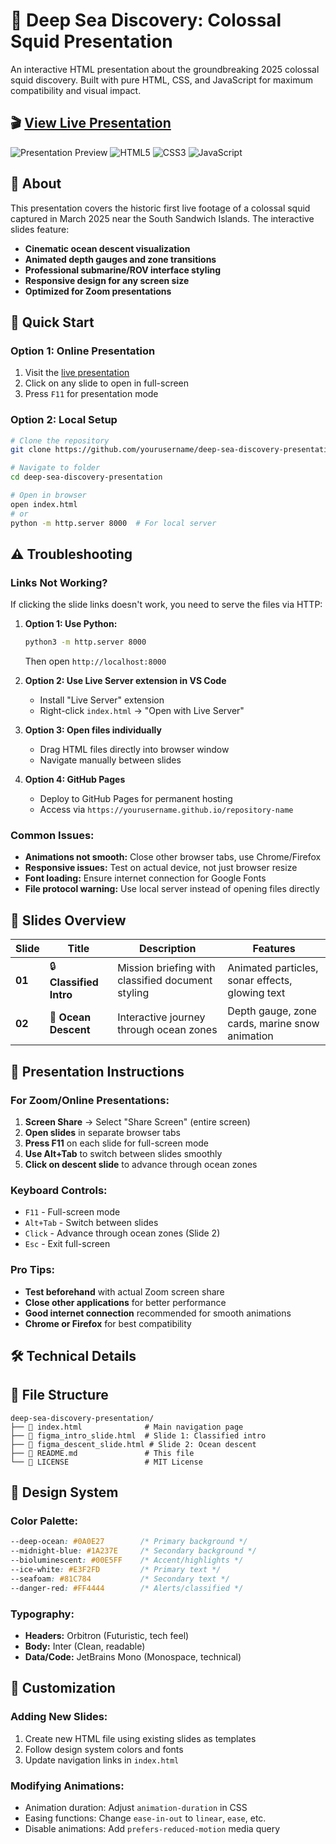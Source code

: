 # 🌊 Deep Sea Discovery: Colossal Squid Presentation

An interactive HTML presentation about the groundbreaking 2025 colossal squid discovery. Built with pure HTML, CSS, and JavaScript for maximum compatibility and visual impact.

## 🎬 [View Live Presentation](https://yourusername.github.io/deep-sea-discovery-presentation)

![Presentation Preview](https://img.shields.io/badge/Status-Live-brightgreen) ![HTML5](https://img.shields.io/badge/HTML5-E34F26?logo=html5&logoColor=white) ![CSS3](https://img.shields.io/badge/CSS3-1572B6?logo=css3&logoColor=white) ![JavaScript](https://img.shields.io/badge/JavaScript-F7DF1E?logo=javascript&logoColor=black)

## 📖 About

This presentation covers the historic first live footage of a colossal squid captured in March 2025 near the South Sandwich Islands. The interactive slides feature:

- **Cinematic ocean descent visualization**
- **Animated depth gauges and zone transitions**
- **Professional submarine/ROV interface styling**
- **Responsive design for any screen size**
- **Optimized for Zoom presentations**

## 🚀 Quick Start

### Option 1: Online Presentation
1. Visit the [live presentation](https://yourusername.github.io/deep-sea-discovery-presentation)
2. Click on any slide to open in full-screen
3. Press `F11` for presentation mode

### Option 2: Local Setup
```bash
# Clone the repository
git clone https://github.com/yourusername/deep-sea-discovery-presentation.git

# Navigate to folder
cd deep-sea-discovery-presentation

# Open in browser
open index.html
# or
python -m http.server 8000  # For local server
```

## ⚠️ Troubleshooting

### Links Not Working?

If clicking the slide links doesn't work, you need to serve the files via HTTP:

1. **Option 1: Use Python:**
   ```bash
   python3 -m http.server 8000
   ```
   Then open `http://localhost:8000`

2. **Option 2: Use Live Server extension in VS Code**
   - Install "Live Server" extension
   - Right-click `index.html` → "Open with Live Server"

3. **Option 3: Open files individually**
   - Drag HTML files directly into browser window
   - Navigate manually between slides

4. **Option 4: GitHub Pages**
   - Deploy to GitHub Pages for permanent hosting
   - Access via `https://yourusername.github.io/repository-name`

### Common Issues:

- **Animations not smooth:** Close other browser tabs, use Chrome/Firefox
- **Responsive issues:** Test on actual device, not just browser resize
- **Font loading:** Ensure internet connection for Google Fonts
- **File protocol warning:** Use local server instead of opening files directly

## 📱 Slides Overview

| Slide | Title | Description | Features |
|-------|-------|-------------|----------|
| **01** | 🔒 **Classified Intro** | Mission briefing with classified document styling | Animated particles, sonar effects, glowing text |
| **02** | 🌊 **Ocean Descent** | Interactive journey through ocean zones | Depth gauge, zone cards, marine snow animation |

## 🎯 Presentation Instructions

### For Zoom/Online Presentations:
1. **Screen Share** → Select "Share Screen" (entire screen)
2. **Open slides** in separate browser tabs
3. **Press F11** on each slide for full-screen mode
4. **Use Alt+Tab** to switch between slides smoothly
5. **Click on descent slide** to advance through ocean zones

### Keyboard Controls:
- `F11` - Full-screen mode
- `Alt+Tab` - Switch between slides
- `Click` - Advance through ocean zones (Slide 2)
- `Esc` - Exit full-screen

### Pro Tips:
- **Test beforehand** with actual Zoom screen share
- **Close other applications** for better performance
- **Good internet connection** recommended for smooth animations
- **Chrome or Firefox** for best compatibility

## 🛠️ Technical Details

## 📁 File Structure

```
deep-sea-discovery-presentation/
├── 📄 index.html              # Main navigation page
├── 📄 figma_intro_slide.html  # Slide 1: Classified intro
├── 📄 figma_descent_slide.html # Slide 2: Ocean descent
├── 📄 README.md               # This file
└── 📄 LICENSE                 # MIT License
```

## 🎨 Design System

### Color Palette:
```css
--deep-ocean: #0A0E27        /* Primary background */
--midnight-blue: #1A237E     /* Secondary background */
--bioluminescent: #00E5FF    /* Accent/highlights */
--ice-white: #E3F2FD         /* Primary text */
--seafoam: #81C784           /* Secondary text */
--danger-red: #FF4444        /* Alerts/classified */
```

### Typography:
- **Headers:** Orbitron (Futuristic, tech feel)
- **Body:** Inter (Clean, readable)
- **Data/Code:** JetBrains Mono (Monospace, technical)

## 🔧 Customization

### Adding New Slides:
1. Create new HTML file using existing slides as templates
2. Follow design system colors and fonts
3. Update navigation links in `index.html`

### Modifying Animations:
- Animation duration: Adjust `animation-duration` in CSS
- Easing functions: Change `ease-in-out` to `linear`, `ease`, etc.
- Disable animations: Add `prefers-reduced-motion` media query

